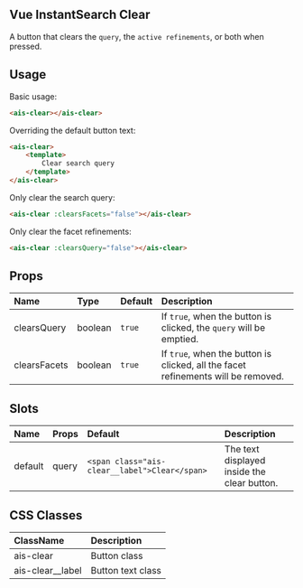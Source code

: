 Vue InstantSearch Clear
---

A button that clears the `query`, the `active refinements`, or both when pressed.

## Usage

Basic usage:

```html
<ais-clear></ais-clear>
```

Overriding the default button text:

```html
<ais-clear>
	<template>
		Clear search query
	</template>
</ais-clear>
```

Only clear the search query:

```html
<ais-clear :clearsFacets="false"></ais-clear>
```

Only clear the facet refinements:

```html
<ais-clear :clearsQuery="false"></ais-clear>
```

## Props

| Name         | Type    | Default | Description                                                                       |
|:-------------|:--------|:--------|:----------------------------------------------------------------------------------|
| clearsQuery  | boolean | `true`  | If `true`, when the button is clicked, the `query` will be emptied.               |
| clearsFacets | boolean | `true`  | If `true`, when the button is clicked, all the facet refinements will be removed. |

## Slots

| Name    | Props | Default                                       | Description                                 |
|:--------|:------|:----------------------------------------------|:--------------------------------------------|
| default | query | `<span class="ais-clear__label">Clear</span>` | The text displayed inside the clear button. |

## CSS Classes

| ClassName        | Description       |
|:-----------------|:------------------|
| ais-clear        | Button class      |
| ais-clear__label | Button text class |
